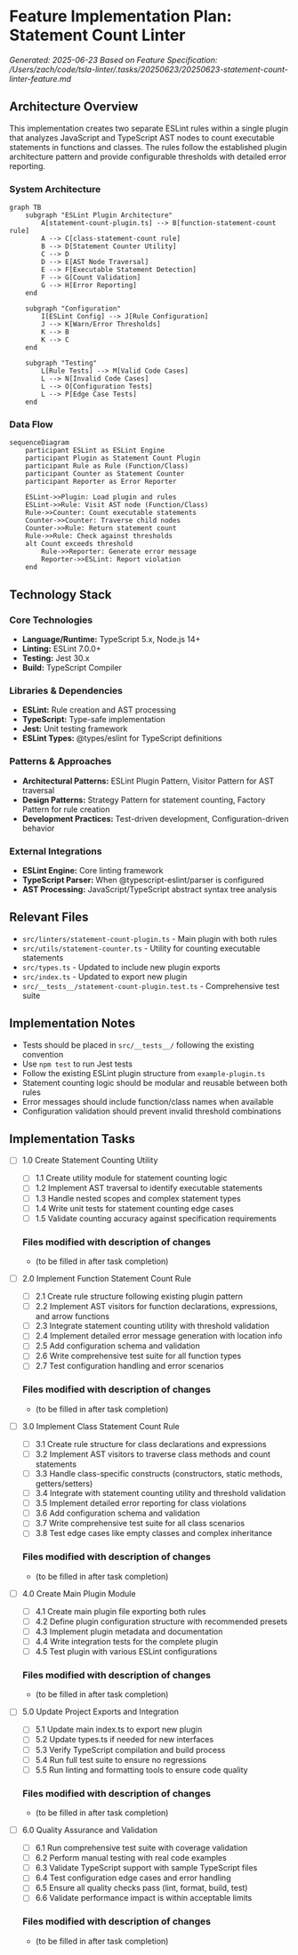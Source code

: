 # Feature Implementation Plan: Statement Count Linter

_Generated: 2025-06-23_
_Based on Feature Specification: /Users/zach/code/tsla-linter/.tasks/20250623/20250623-statement-count-linter-feature.md_

## Architecture Overview

This implementation creates two separate ESLint rules within a single plugin that analyzes JavaScript and TypeScript AST nodes to count executable statements in functions and classes. The rules follow the established plugin architecture pattern and provide configurable thresholds with detailed error reporting.

### System Architecture

```mermaid
graph TB
    subgraph "ESLint Plugin Architecture"
        A[statement-count-plugin.ts] --> B[function-statement-count rule]
        A --> C[class-statement-count rule]
        B --> D[Statement Counter Utility]
        C --> D
        D --> E[AST Node Traversal]
        E --> F[Executable Statement Detection]
        F --> G[Count Validation]
        G --> H[Error Reporting]
    end

    subgraph "Configuration"
        I[ESLint Config] --> J[Rule Configuration]
        J --> K[Warn/Error Thresholds]
        K --> B
        K --> C
    end

    subgraph "Testing"
        L[Rule Tests] --> M[Valid Code Cases]
        L --> N[Invalid Code Cases]
        L --> O[Configuration Tests]
        L --> P[Edge Case Tests]
    end
```

### Data Flow

```mermaid
sequenceDiagram
    participant ESLint as ESLint Engine
    participant Plugin as Statement Count Plugin
    participant Rule as Rule (Function/Class)
    participant Counter as Statement Counter
    participant Reporter as Error Reporter

    ESLint->>Plugin: Load plugin and rules
    ESLint->>Rule: Visit AST node (Function/Class)
    Rule->>Counter: Count executable statements
    Counter->>Counter: Traverse child nodes
    Counter->>Rule: Return statement count
    Rule->>Rule: Check against thresholds
    alt Count exceeds threshold
        Rule->>Reporter: Generate error message
        Reporter->>ESLint: Report violation
    end
```

## Technology Stack

### Core Technologies

- **Language/Runtime:** TypeScript 5.x, Node.js 14+
- **Linting:** ESLint 7.0.0+
- **Testing:** Jest 30.x
- **Build:** TypeScript Compiler

### Libraries & Dependencies

- **ESLint:** Rule creation and AST processing
- **TypeScript:** Type-safe implementation
- **Jest:** Unit testing framework
- **ESLint Types:** @types/eslint for TypeScript definitions

### Patterns & Approaches

- **Architectural Patterns:** ESLint Plugin Pattern, Visitor Pattern for AST traversal
- **Design Patterns:** Strategy Pattern for statement counting, Factory Pattern for rule creation
- **Development Practices:** Test-driven development, Configuration-driven behavior

### External Integrations

- **ESLint Engine:** Core linting framework
- **TypeScript Parser:** When @typescript-eslint/parser is configured
- **AST Processing:** JavaScript/TypeScript abstract syntax tree analysis

## Relevant Files

- `src/linters/statement-count-plugin.ts` - Main plugin with both rules
- `src/utils/statement-counter.ts` - Utility for counting executable statements
- `src/types.ts` - Updated to include new plugin exports
- `src/index.ts` - Updated to export new plugin
- `src/__tests__/statement-count-plugin.test.ts` - Comprehensive test suite

## Implementation Notes

- Tests should be placed in `src/__tests__/` following the existing convention
- Use `npm test` to run Jest tests
- Follow the existing ESLint plugin structure from `example-plugin.ts`
- Statement counting logic should be modular and reusable between both rules
- Error messages should include function/class names when available
- Configuration validation should prevent invalid threshold combinations

## Implementation Tasks

- [ ] 1.0 Create Statement Counting Utility
  - [ ] 1.1 Create utility module for statement counting logic
  - [ ] 1.2 Implement AST traversal to identify executable statements
  - [ ] 1.3 Handle nested scopes and complex statement types
  - [ ] 1.4 Write unit tests for statement counting edge cases
  - [ ] 1.5 Validate counting accuracy against specification requirements

  ### Files modified with description of changes
  - (to be filled in after task completion)

- [ ] 2.0 Implement Function Statement Count Rule
  - [ ] 2.1 Create rule structure following existing plugin pattern
  - [ ] 2.2 Implement AST visitors for function declarations, expressions, and arrow functions
  - [ ] 2.3 Integrate statement counting utility with threshold validation
  - [ ] 2.4 Implement detailed error message generation with location info
  - [ ] 2.5 Add configuration schema and validation
  - [ ] 2.6 Write comprehensive test suite for all function types
  - [ ] 2.7 Test configuration handling and error scenarios

  ### Files modified with description of changes
  - (to be filled in after task completion)

- [ ] 3.0 Implement Class Statement Count Rule
  - [ ] 3.1 Create rule structure for class declarations and expressions
  - [ ] 3.2 Implement AST visitors to traverse class methods and count statements
  - [ ] 3.3 Handle class-specific constructs (constructors, static methods, getters/setters)
  - [ ] 3.4 Integrate with statement counting utility and threshold validation
  - [ ] 3.5 Implement detailed error reporting for class violations
  - [ ] 3.6 Add configuration schema and validation
  - [ ] 3.7 Write comprehensive test suite for all class scenarios
  - [ ] 3.8 Test edge cases like empty classes and complex inheritance

  ### Files modified with description of changes
  - (to be filled in after task completion)

- [ ] 4.0 Create Main Plugin Module
  - [ ] 4.1 Create main plugin file exporting both rules
  - [ ] 4.2 Define plugin configuration structure with recommended presets
  - [ ] 4.3 Implement plugin metadata and documentation
  - [ ] 4.4 Write integration tests for the complete plugin
  - [ ] 4.5 Test plugin with various ESLint configurations

  ### Files modified with description of changes
  - (to be filled in after task completion)

- [ ] 5.0 Update Project Exports and Integration
  - [ ] 5.1 Update main index.ts to export new plugin
  - [ ] 5.2 Update types.ts if needed for new interfaces
  - [ ] 5.3 Verify TypeScript compilation and build process
  - [ ] 5.4 Run full test suite to ensure no regressions
  - [ ] 5.5 Run linting and formatting tools to ensure code quality

  ### Files modified with description of changes
  - (to be filled in after task completion)

- [ ] 6.0 Quality Assurance and Validation
  - [ ] 6.1 Run comprehensive test suite with coverage validation
  - [ ] 6.2 Perform manual testing with real code examples
  - [ ] 6.3 Validate TypeScript support with sample TypeScript files
  - [ ] 6.4 Test configuration edge cases and error handling
  - [ ] 6.5 Ensure all quality checks pass (lint, format, build, test)
  - [ ] 6.6 Validate performance impact is within acceptable limits

  ### Files modified with description of changes
  - (to be filled in after task completion)
